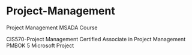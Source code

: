 # Project-Management
Project Management MSADA Course

CIS570-Project Management Certified Associate in Project Management PMBOK 5
Microsoft Project
